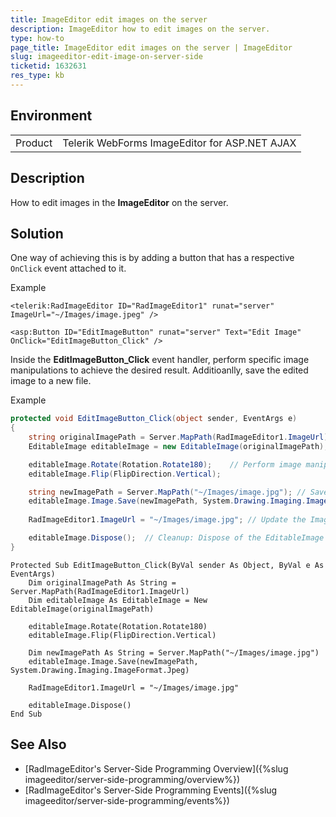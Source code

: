 ```yaml
---
title: ImageEditor edit images on the server
description: ImageEditor how to edit images on the server.
type: how-to
page_title: ImageEditor edit images on the server | ImageEditor
slug: imageeditor-edit-image-on-server-side
ticketid: 1632631
res_type: kb
---
```


## Environment

<table>
    <tr>
        <td>Product</td>
        <td>Telerik WebForms ImageEditor for ASP.NET AJAX</td>
    </tr>
</table>

## Description

How to edit images in the **ImageEditor** on the server.

## Solution

One way of achieving this is by adding a button that has a respective `OnClick` event attached to it. 

Example

````ASPX
<telerik:RadImageEditor ID="RadImageEditor1" runat="server" ImageUrl="~/Images/image.jpeg" /> 

<asp:Button ID="EditImageButton" runat="server" Text="Edit Image" OnClick="EditImageButton_Click" />
````

Inside the **EditImageButton_Click** event handler, perform specific image manipulations to achieve the desired result.
Additioanlly, save the edited image to a new file.

Example

````C#
protected void EditImageButton_Click(object sender, EventArgs e)
{
    string originalImagePath = Server.MapPath(RadImageEditor1.ImageUrl); // Load the original image
    EditableImage editableImage = new EditableImage(originalImagePath);

    editableImage.Rotate(Rotation.Rotate180);    // Perform image manipulations
    editableImage.Flip(FlipDirection.Vertical);

    string newImagePath = Server.MapPath("~/Images/image.jpg"); // Save the edited image to a new file
    editableImage.Image.Save(newImagePath, System.Drawing.Imaging.ImageFormat.Jpeg);
    
    RadImageEditor1.ImageUrl = "~/Images/image.jpg"; // Update the ImageUrl of the RadImageEditor to display the new image

    editableImage.Dispose();  // Cleanup: Dispose of the EditableImage object
}
````
````VB
Protected Sub EditImageButton_Click(ByVal sender As Object, ByVal e As EventArgs)
    Dim originalImagePath As String = Server.MapPath(RadImageEditor1.ImageUrl)
    Dim editableImage As EditableImage = New EditableImage(originalImagePath)

    editableImage.Rotate(Rotation.Rotate180)
    editableImage.Flip(FlipDirection.Vertical)

    Dim newImagePath As String = Server.MapPath("~/Images/image.jpg")
    editableImage.Image.Save(newImagePath, System.Drawing.Imaging.ImageFormat.Jpeg)

    RadImageEditor1.ImageUrl = "~/Images/image.jpg"

    editableImage.Dispose()
End Sub
````

## See Also

- [RadImageEditor's Server-Side Programming Overview]({%slug imageeditor/server-side-programming/overview%})
- [RadImageEditor's Server-Side Programming Events]({%slug imageeditor/server-side-programming/events%})


   